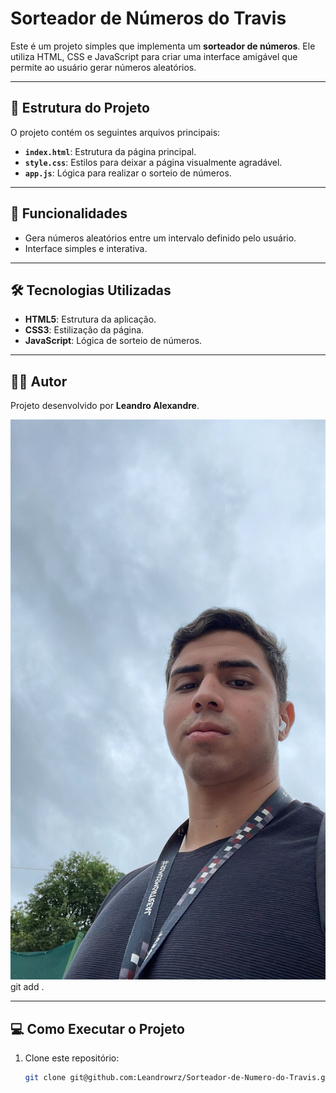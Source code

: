 # Sorteador de Números do Travis

Este é um projeto simples que implementa um **sorteador de números**. Ele utiliza HTML, CSS e JavaScript para criar uma interface amigável que permite ao usuário gerar números aleatórios.

---

## 📁 Estrutura do Projeto

O projeto contém os seguintes arquivos principais:

- **`index.html`**: Estrutura da página principal.
- **`style.css`**: Estilos para deixar a página visualmente agradável.
- **`app.js`**: Lógica para realizar o sorteio de números.

---

## 🚀 Funcionalidades

- Gera números aleatórios entre um intervalo definido pelo usuário.
- Interface simples e interativa.

---

## 🛠️ Tecnologias Utilizadas

- **HTML5**: Estrutura da aplicação.
- **CSS3**: Estilização da página.
- **JavaScript**: Lógica de sorteio de números.

---

## 🧑‍💻 Autor

Projeto desenvolvido por **Leandro Alexandre**.

![Foto do autor](img/fotoleandro.png) git add .

---

## 💻 Como Executar o Projeto

1. Clone este repositório:
   ```bash
   git clone git@github.com:Leandrowrz/Sorteador-de-Numero-do-Travis.git
